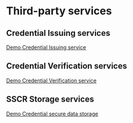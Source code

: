 # Third-party services

## Credential Issuing services

[Demo Credential Issuing service](https://github.com/growr-xyz/vc-issuer)

## Credential Verification services

[Demo Credential Verification service](https://github.com/growr-xyz/vc-issuer)

## SSCR Storage services

[Demo Credential secure data storage](https://github.com/rsksmart/rif-data-vault)

